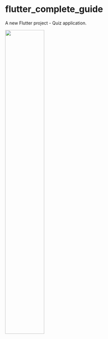 # flutter_complete_guide

A new Flutter project - Quiz application.

<img src="https://user-images.githubusercontent.com/43206671/106392917-cf4db800-6415-11eb-9b6e-de87d34b2f6c.png" width="50%"></img>

